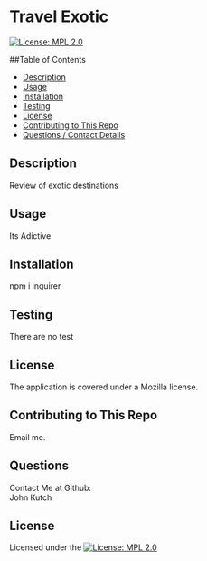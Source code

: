 # Travel Exotic
  [![License: MPL 2.0](https://img.shields.io/badge/License-MPL_2.0-brightgreen.svg)](https://opensource.org/licenses/MPL-2.0)

  ##Table of Contents
  * [Description](#description)
  * [Usage](#usage)
  * [Installation](#installation)
  * [Testing](#test)
  * [License](#license)
  * [Contributing to This Repo](#contributing)
  * [Questions / Contact Details](#questions)
  
  <a name='description'></a>
  ## Description
  Review of exotic destinations

  <a name='usage'></a>
  ## Usage
  Its Adictive

  <a name='installation'></a>
  ## Installation
  npm i inquirer

  <a name='test'></a>
  ## Testing
  There are no test

  <a name='license'></a>
  ## License
  The application is covered under a Mozilla license.

  <a name='contributing'></a>
  ## Contributing to This Repo
  Email me.

  <a name='questions'></a>
  ## Questions
  Contact Me at Github:  
  John Kutch

  ## License
  Licensed under the [![License: MPL 2.0](https://img.shields.io/badge/License-MPL_2.0-brightgreen.svg)](https://www.mozilla.org/en-US/MPL/2.0/)
